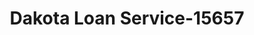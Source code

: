 ---
f_zip-code: 72022
f_state-code: AR
title: Dakota Loan Service-15657
f_phone: 501-847-5387
f_city-only: Bryant
f_address: 3614 Market Pl Ste 5 Bryant
f_location-unique-id: '15657'
slug: dakota-loan-service-15657
updated-on: '2024-05-30T13:46:58.046Z'
created-on: '2024-05-30T13:36:59.803Z'
published-on: '2024-05-30T13:54:32.469Z'
f_city-state: cms/city/bryant-ar.md
f_company: cms/company/dakota-loan-service.md
f_state: cms/state/arkansas.md
layout: '[payday-loan].html'
tags: payday-loan
---